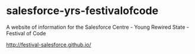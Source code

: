# salesforce-yrs-festivalofcode
A website of information for the Salesforce Centre - Young Rewired State - Festival of Code

http://festival-salesforce.github.io/

